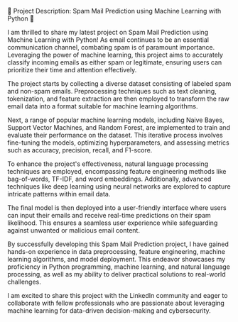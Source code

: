 🚀 Project Description: Spam Mail Prediction using Machine Learning with Python 📧

I am thrilled to share my latest project on Spam Mail Prediction using Machine Learning with Python! As email continues to be an essential communication channel, combating spam is of paramount importance. Leveraging the power of machine learning, this project aims to accurately classify incoming emails as either spam or legitimate, ensuring users can prioritize their time and attention effectively.

The project starts by collecting a diverse dataset consisting of labeled spam and non-spam emails. Preprocessing techniques such as text cleaning, tokenization, and feature extraction are then employed to transform the raw email data into a format suitable for machine learning algorithms.

Next, a range of popular machine learning models, including Naive Bayes, Support Vector Machines, and Random Forest, are implemented to train and evaluate their performance on the dataset. This iterative process involves fine-tuning the models, optimizing hyperparameters, and assessing metrics such as accuracy, precision, recall, and F1-score.

To enhance the project's effectiveness, natural language processing techniques are employed, encompassing feature engineering methods like bag-of-words, TF-IDF, and word embeddings. Additionally, advanced techniques like deep learning using neural networks are explored to capture intricate patterns within email data.

The final model is then deployed into a user-friendly interface where users can input their emails and receive real-time predictions on their spam likelihood. This ensures a seamless user experience while safeguarding against unwanted or malicious email content.

By successfully developing this Spam Mail Prediction project, I have gained hands-on experience in data preprocessing, feature engineering, machine learning algorithms, and model deployment. This endeavor showcases my proficiency in Python programming, machine learning, and natural language processing, as well as my ability to deliver practical solutions to real-world challenges.

I am excited to share this project with the LinkedIn community and eager to collaborate with fellow professionals who are passionate about leveraging machine learning for data-driven decision-making and cybersecurity.